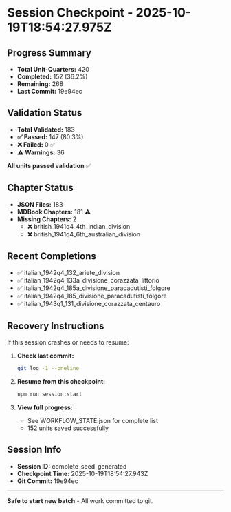 # Session Checkpoint - 2025-10-19T18:54:27.975Z

## Progress Summary

- **Total Unit-Quarters:** 420
- **Completed:** 152 (36.2%)
- **Remaining:** 268
- **Last Commit:** 19e94ec

## Validation Status

- **Total Validated:** 183
- **✅ Passed:** 147 (80.3%)
- **❌ Failed:** 0 ✅
- **⚠️ Warnings:** 36

**All units passed validation** ✅

## Chapter Status

- **JSON Files:** 183
- **MDBook Chapters:** 181 ⚠️
- **Missing Chapters:** 2
  - ❌ british_1941q4_4th_indian_division
  - ❌ british_1941q4_6th_australian_division

## Recent Completions

- ✅ italian_1942q4_132_ariete_division
- ✅ italian_1942q4_133a_divisione_corazzata_littorio
- ✅ italian_1942q4_185a_divisione_paracadutisti_folgore
- ✅ italian_1942q4_185_divisione_paracadutisti_folgore
- ✅ italian_1943q1_131_divisione_corazzata_centauro

## Recovery Instructions

If this session crashes or needs to resume:

1. **Check last commit:**
   ```bash
   git log -1 --oneline
   ```

2. **Resume from this checkpoint:**
   ```bash
   npm run session:start
   ```

3. **View full progress:**
   - See WORKFLOW_STATE.json for complete list
   - 152 units saved successfully

## Session Info

- **Session ID:** complete_seed_generated
- **Checkpoint Time:** 2025-10-19T18:54:27.943Z
- **Git Commit:** 19e94ec

---

**Safe to start new batch** - All work committed to git.
